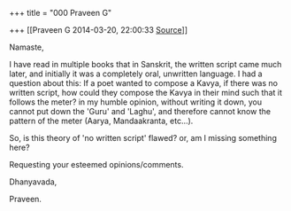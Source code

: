 +++
title = "000 Praveen G"

+++
[[Praveen G	2014-03-20, 22:00:33 [Source](https://groups.google.com/g/samskrita/c/hYGI7LNYdag)]]



Namaste,

  

I have read in multiple books that in Sanskrit, the written script came much later, and initially it was a completely oral, unwritten language. I had a question about this: If a poet wanted to compose a Kavya, if there was no written script, how could they compose the Kavya in their mind such that it follows the meter? in my humble opinion, without writing it down, you cannot put down the 'Guru' and 'Laghu', and therefore cannot know the pattern of the meter (Aarya, Mandaakranta, etc...).

So, is this theory of 'no written script' flawed? or, am I missing something here?

  

Requesting your esteemed opinions/comments.

  

Dhanyavada,

  

Praveen.

